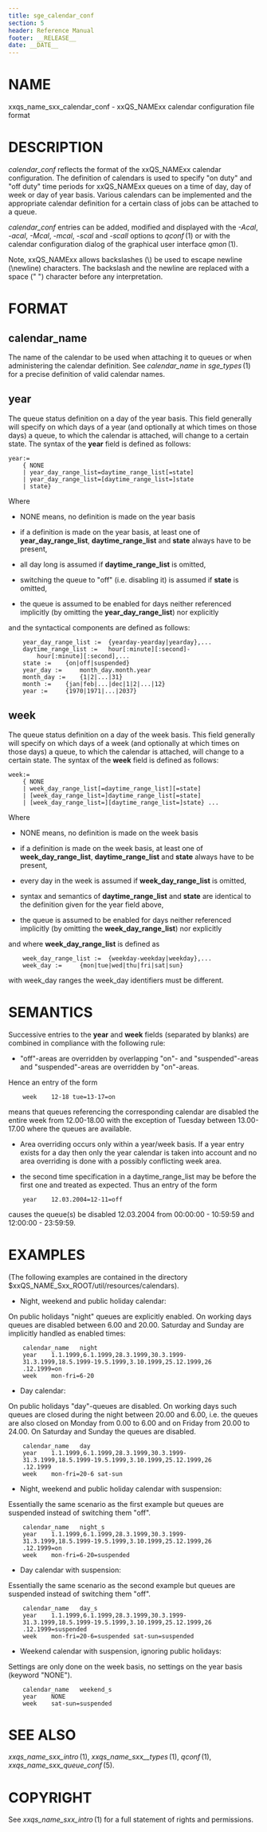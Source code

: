 ```yaml
---
title: sge_calendar_conf
section: 5
header: Reference Manual
footer: __RELEASE__
date: __DATE__
---
```


# NAME

xxqs_name_sxx_calendar_conf - xxQS_NAMExx calendar configuration file format

# DESCRIPTION

*calendar_conf* reflects the format of the xxQS_NAMExx calendar
configuration. The definition of calendars is used to specify "on duty"
and "off duty" time periods for xxQS_NAMExx queues on a time of day, day
of week or day of year basis. Various calendars can be implemented and
the appropriate calendar definition for a certain class of jobs can be
attached to a queue.

*calendar_conf* entries can be added, modified and displayed with the
*-Acal*, *-acal*, *-Mcal*, *-mcal*, *-scal* and *-scall* options to
*qconf* (1) or with the calendar configuration dialog of the graphical
user interface *qmon* (1).

Note, xxQS_NAMExx allows backslashes (\\) be used to escape newline
(\\newline) characters. The backslash and the newline are replaced with
a space (" ") character before any interpretation.

# FORMAT

## **calendar_name**

The name of the calendar to be used when attaching it to queues or when
administering the calendar definition. See *calendar_name* in
*sge_types* (1) for a precise definition of valid calendar names.

## **year**

The queue status definition on a day of the year basis. This field
generally will specify on which days of a year (and optionally at which
times on those days) a queue, to which the calendar is attached, will
change to a certain state. The syntax of the **year** field is defined
as follows:

    year:=
    	{ NONE
        | year_day_range_list=daytime_range_list[=state]
        | year_day_range_list=[daytime_range_list=]state
        | state}

Where

-   NONE means, no definition is made on the year basis

-   if a definition is made on the year basis, at least one of
    **year_day_range_list**, **daytime_range_list** and **state** always
    have to be present,

-   all day long is assumed if **daytime_range_list** is omitted,

-   switching the queue to "off" (i.e. disabling it) is assumed if
    **state** is omitted,

-   the queue is assumed to be enabled for days neither referenced
    implicitly (by omitting the **year_day_range_list**) nor explicitly

and the syntactical components are defined as follows:

    	year_day_range_list := 	{yearday-yearday|yearday},...
    	daytime_range_list := 	hour[:minute][:second]-
    	 	hour[:minute][:second],...
    	state := 	{on|off|suspended}
    	year_day := 	month_day.month.year
    	month_day := 	{1|2|...|31}
    	month := 	{jan|feb|...|dec|1|2|...|12}
    	year := 	{1970|1971|...|2037}

## **week**

The queue status definition on a day of the week basis. This field
generally will specify on which days of a week (and optionally at which
times on those days) a queue, to which the calendar is attached, will
change to a certain state. The syntax of the **week** field is defined
as follows:

    week:=
    	{ NONE 
        | week_day_range_list[=daytime_range_list][=state]
        | [week_day_range_list=]daytime_range_list[=state]
        | [week_day_range_list=][daytime_range_list=]state} ...

Where

-   NONE means, no definition is made on the week basis

-   if a definition is made on the week basis, at least one of
    **week_day_range_list**, **daytime_range_list** and **state** always
    have to be present,

-   every day in the week is assumed if **week_day_range_list** is
    omitted,

-   syntax and semantics of **daytime_range_list** and **state** are
    identical to the definition given for the year field above,

-   the queue is assumed to be enabled for days neither referenced
    implicitly (by omitting the **week_day_range_list**) nor explicitly

and where **week_day_range_list** is defined as

    	week_day_range_list := 	{weekday-weekday|weekday},...
    	week_day := 	{mon|tue|wed|thu|fri|sat|sun}

with week_day ranges the week_day identifiers must be different.

# SEMANTICS

Successive entries to the **year** and **week** fields (separated by
blanks) are combined in compliance with the following rule:

-   "off"-areas are overridden by overlapping "on"- and
    "suspended"-areas and "suspended"-areas are overridden by
    "on"-areas.

Hence an entry of the form

    	week 	12-18 tue=13-17=on

means that queues referencing the corresponding calendar are disabled
the entire week from 12.00-18.00 with the exception of Tuesday between
13.00-17.00 where the queues are available.

-   Area overriding occurs only within a year/week basis. If a year
    entry exists for a day then only the year calendar is taken into
    account and no area overriding is done with a possibly conflicting
    week area.

-   the second time specification in a daytime_range_list may be before
    the first one and treated as expected. Thus an entry of the form

<!-- -->

    	year 	12.03.2004=12-11=off 

causes the queue(s) be disabled 12.03.2004 from 00:00:00 - 10:59:59 and
12:00:00 - 23:59:59.

# EXAMPLES

(The following examples are contained in the directory
$xxQS_NAME_Sxx_ROOT/util/resources/calendars).

-   Night, weekend and public holiday calendar:

On public holidays "night" queues are explicitly enabled. On working
days queues are disabled between 6.00 and 20.00. Saturday and Sunday are
implicitly handled as enabled times:

    	calendar_name 	night
    	year 	1.1.1999,6.1.1999,28.3.1999,30.3.1999-
    	31.3.1999,18.5.1999-19.5.1999,3.10.1999,25.12.1999,26
    	.12.1999=on
    	week 	mon-fri=6-20

-   Day calendar:

On public holidays "day"-queues are disabled. On working days such
queues are closed during the night between 20.00 and 6.00, i.e. the
queues are also closed on Monday from 0.00 to 6.00 and on Friday from
20.00 to 24.00. On Saturday and Sunday the queues are disabled.

    	calendar_name 	day
    	year 	1.1.1999,6.1.1999,28.3.1999,30.3.1999-
    	31.3.1999,18.5.1999-19.5.1999,3.10.1999,25.12.1999,26
    	.12.1999
    	week 	mon-fri=20-6 sat-sun

-   Night, weekend and public holiday calendar with suspension:

Essentially the same scenario as the first example but queues are
suspended instead of switching them "off".

    	calendar_name 	night_s
    	year 	1.1.1999,6.1.1999,28.3.1999,30.3.1999-
    	31.3.1999,18.5.1999-19.5.1999,3.10.1999,25.12.1999,26
    	.12.1999=on
    	week 	mon-fri=6-20=suspended

-   Day calendar with suspension:

Essentially the same scenario as the second example but queues are
suspended instead of switching them "off".

    	calendar_name 	day_s
    	year 	1.1.1999,6.1.1999,28.3.1999,30.3.1999-
    	31.3.1999,18.5.1999-19.5.1999,3.10.1999,25.12.1999,26
    	.12.1999=suspended
    	week 	mon-fri=20-6=suspended sat-sun=suspended

-   Weekend calendar with suspension, ignoring public holidays:

Settings are only done on the week basis, no settings on the year basis
(keyword "NONE").

    	calendar_name 	weekend_s
    	year 	NONE
    	week 	sat-sun=suspended

# SEE ALSO

*xxqs_name_sxx_intro* (1), *xxqs_name_sxx\_\_types* (1), *qconf* (1),
*xxqs_name_sxx_queue_conf* (5).

# COPYRIGHT

See *xxqs_name_sxx_intro* (1) for a full statement of rights and
permissions.
